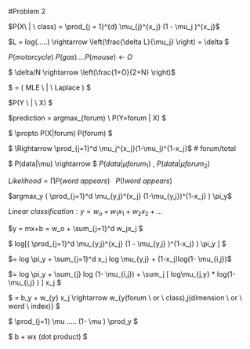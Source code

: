 #Problem 2

$P(X\ | \ class) = 	\prod_{j = 1}^{d} \mu_{j}^{x_j} (1 - \mu_j )^{x_j}$

$L = log(.....) \rightarrow \left(\frac{\delta L}{\mu_j} \right) = \delta $

$P(motorcycle) \ P(gas)....P(mouse) \leftarrow O$

$ \delta/N \rightarrow \left(\frac{1+O}{2+N} \right)$

$ = ( MLE \ | \ Laplace ) $

$P(Y \ | \ X) $

$prediction = argmax_{forum} \  P(Y=forum | X) $

$ \propto P(X|forum) P(forum) $

$ \Rightarrow \prod_{j=1}^d \mu_j^{x_j}(1-\mu_j)^{1-x_j}$ # forum/total 

$ P(data|\mu) \rightarrow $
$P(data|\mu forum_1)$ ,
$P(data|\mu forum_2)$

$Likelihood = \prod P(word \ appears) \ \ \ P(!word \ appears)$

$argmax_y ( \prod_{j=1}^d \mu_{y,j}^{x_j} (1-\mu_{y,j})^{1-x_j} )  \pi_y$

$Linear \ classification: y = w_o + w_1x_1 + w_2x_2 + ...$

$y = mx+b = w_o + \sum_{j=1}^d w_jx_j $

$ log[( \prod_{j=1}^d \mu_{y,j}^{x_j}  (1 - \mu_{y,j} )^{1-x_j} ) \pi_y ] $

$= log \pi_y + \sum_{j=1}^d x_j log \mu_{y,j} + (1-x_j)log(1- \mu_{i,j})$

$= log \pi_y + \sum_{j} log (1- \mu_{i,j}) + \sum_j [ log\mu_{j,y}  * log(1- \mu_{i,j} ) ] x_j $

$ = b_y + w_{y} x_j \rightarrow w_{y(forum \ or \ class),j(dimension \ or \ word \ index)} $

$ \prod_{j=1} \mu ..... (1- \mu ) \prod_y $

$ b + wx (dot product) $


